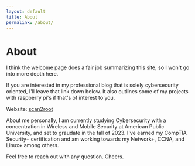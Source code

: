 ```yaml
---
layout: default
title: About
permalink: /about/
---
```


# About

I think the welcome page does a fair job summarizing this site, so I won't go into more depth here.

If you are interested in my professional blog that is solely cybersecurity oriented, I'll leave that link down below. It also outlines some of my projects with raspberry pi's if that's of interest to you.

Website: [scan2root](https://wesleykent98.wixsite.com/scan2root/)



About me personally, I am currently studying Cybersecurity with a concentration in Wireless and Mobile Security at American Public University, and set to graudate in the fall of 2023. I've earned my CompTIA Security+ certification and am working towards my Network+, CCNA, and Linux+ among others.

Feel free to reach out with any question. Cheers.
